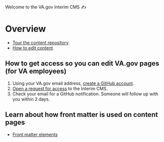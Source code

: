 Welcome to the VA.gov Interim CMS :writing_hand:

# Overview
- [Tour the content repository](docs/index.md).
- [How to edit content](docs/how-to-edit-content.md).

## How to get access so you can edit VA.gov pages (for VA employees)
1. Using your VA.gov email address, [create a GitHub account](https://github.com/join).
2. [Open a request for access](https://github.com/department-of-veterans-affairs/vagov-content/issues/new?title=Requesting+Access+to+Interim-CMS&assignee=ncksllvn&template=request-access.md) to the Interim CMS.
3. Check your email for a GitHub notification. Someone will follow up with you within 2 days.

## Learn about how front matter is used on content pages
- [Front matter elements](docs/front-matter.md)